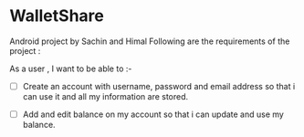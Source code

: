 # WalletShare
Android project by Sachin and Himal
Following are the requirements of the project :

 As a user , I want to be able to :-
- [ ] Create an account with username, password and email address so that i can use it and all my information are stored.
- [ ] Add and edit balance on my account so that i can update and use my balance.
 
